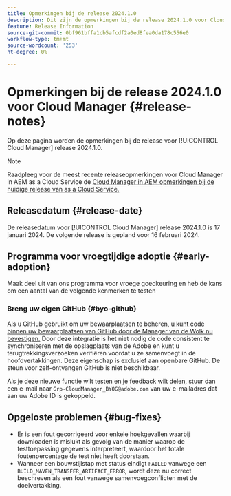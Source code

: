 ```yaml
---
title: Opmerkingen bij de release 2024.1.0
description: Dit zijn de opmerkingen bij de release 2024.1.0 voor Cloud Manager.
feature: Release Information
source-git-commit: 0bf961bffa1cb5afcdf2a0ed8fea0da178c556e0
workflow-type: tm+mt
source-wordcount: '253'
ht-degree: 0%

---
```



# Opmerkingen bij de release 2024.1.0 voor Cloud Manager {#release-notes}

Op deze pagina worden de opmerkingen bij de release voor [!UICONTROL Cloud Manager] release 2024.1.0.

>[!NOTE]
>
>Raadpleeg voor de meest recente releaseopmerkingen voor Cloud Manager in AEM as a Cloud Service de [Cloud Manager in AEM opmerkingen bij de huidige release van as a Cloud Service.](https://experienceleague.adobe.com/docs/experience-manager-cloud-service/content/implementing/using-cloud-manager/release-notes-cloud-manager/release-notes-cm-current.html)

## Releasedatum {#release-date}

De releasedatum voor [!UICONTROL Cloud Manager] release 2024.1.0 is 17 januari 2024. De volgende release is gepland voor 16 februari 2024.

## Programma voor vroegtijdige adoptie {#early-adoption}

Maak deel uit van ons programma voor vroege goedkeuring en heb de kans om een aantal van de volgende kenmerken te testen

### Breng uw eigen GitHub {#byo-github}

Als u GitHub gebruikt om uw bewaarplaatsen te beheren, [u kunt code binnen uw bewaarplaatsen van GitHub door de Manager van de Wolk nu bevestigen.](/help/managing-code/byo-github.md) Door deze integratie is het niet nodig de code consistent te synchroniseren met de opslagplaats van de Adobe en kunt u terugtrekkingsverzoeken verifiëren voordat u ze samenvoegt in de hoofdvertakkingen. Deze eigenschap is exclusief aan openbare GitHub. De steun voor zelf-ontvangen GitHub is niet beschikbaar.

Als je deze nieuwe functie wilt testen en je feedback wilt delen, stuur dan een e-mail naar `Grp-CloudManager_BYOG@adobe.com` van uw e-mailadres dat aan uw Adobe ID is gekoppeld.

## Opgeloste problemen {#bug-fixes}

* Er is een fout gecorrigeerd voor enkele hoekgevallen waarbij downloaden is mislukt als gevolg van de manier waarop de testtoepassing gegevens interpreteert, waardoor het totale foutenpercentage de test niet heeft doorstaan.
* Wanneer een bouwstijlstap met status eindigt `FAILED` vanwege een `BUILD_MAVEN_TRANSFER_ARTIFACT_ERROR`, wordt deze nu correct beschreven als een fout vanwege samenvoegconflicten met de doelvertakking.
